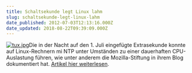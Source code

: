 ```yaml
---
title: Schaltsekunde legt Linux lahm
slug: schaltsekunde-legt-linux-lahm
date_published: 2012-07-03T12:13:16.000Z
date_updated: 2018-08-22T09:39:09.000Z
---
```


[![tux.jpg](//thafaker.hydra.uberspace.de/Krafft-Prinzmetal/dies_und_das/assets_c/2012/07/tux-thumb-100x100-84.jpg)](http://thafaker.hydra.uberspace.de/Krafft-Prinzmetal/dies_und_das/2012/07/03/tux.jpg)Die in der Nacht auf den 1. Juli eingefügte Extrasekunde konnte auf Linux-Rechnern mi NTP unter Umständen zu einer dauerhaften CPU-Auslastung führen, wie unter anderem die Mozilla-Stiftung in ihrem Blog dokumentiert hat. [Artikel hier weiterlesen](http://thafaker.hydra.uberspace.de/Krafft-Prinzmetal/dies_und_das/2012/07/schaltsekunde-legt-linux-lahm.html).
